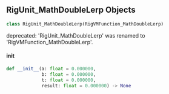 ## RigUnit_MathDoubleLerp Objects

```python
class RigUnit_MathDoubleLerp(RigVMFunction_MathDoubleLerp)
```

deprecated: 'RigUnit_MathDoubleLerp' was renamed to 'RigVMFunction_MathDoubleLerp'.

<a id="unreal.RigUnit_MathDoubleLerp.__init__"></a>

#### __init__

```python
def __init__(a: float = 0.000000,
             b: float = 0.000000,
             t: float = 0.000000,
             result: float = 0.000000) -> None
```

<a id="unreal.RigVMFunction_MathDoubleRemap"></a>